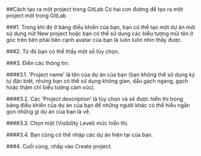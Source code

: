 ##Cách tạo ra một project trong GitLab
Có hai con đường để tạo ra một project mới trong GitLab

###1. Trong khi đó ở bảng điều khiển của bạn, bạn có thể tạo một dự án mới sử dụng nút New project hoặc bạn có thể sử dụng các biểu tượng mũi tên ở góc trên bên phải bên cạnh avatar của bạn là luôn luôn nhìn thấy được.

###2. Từ đó bạn có thể thấy một số tùy chọn.

###3. Điền các thông tin: 

####3.1. 'Project name' là tên của dự án của bạn (bạn không thể sử dụng ký tự đặc biệt, nhưng bạn có thể sử dụng không gian, dấu gạch ngang, gạch hoặc thậm chí biểu tượng cảm xúc). 

####3.2. Các 'Project description' là tùy chọn và sẽ được hiển thị trong bảng điều khiển của dự án của bạn để những người khác có thể hiểu ngắn gọn những gì dự án của bạn là về. 

####3.3. Chọn một (Visibility Level) mức hiển thị. 

####3.4. Bạn cũng có thể nhập các dự án hiện tại của bạn. 

###4. Cuối cùng, nhấp vào Create project.
